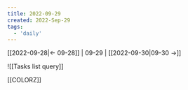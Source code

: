 ```yaml
---
title: 2022-09-29
created: 2022-Sep-29
tags:
  - 'daily'
---
```


[[2022-09-28|<- 09-28]] | 09-29 | [[2022-09-30|09-30 ->]]

![[Tasks list query]]

[[COLORZ]]